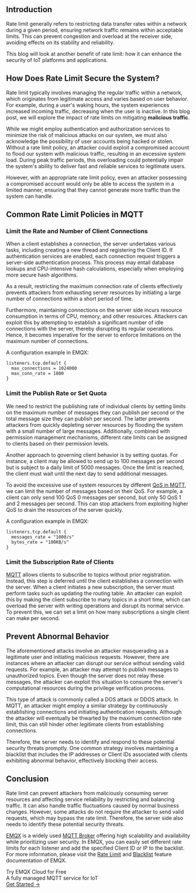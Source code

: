 ## Introduction

Rate limit generally refers to restricting data transfer rates within a network during a given period, ensuring network traffic remains within acceptable limits. This can prevent congestion and overload at the receiver side, avoiding effects on its stability and reliability.

This blog will look at another benefit of rate limit: how it can enhance the security of IoT platforms and applications.

## How Does Rate Limit Secure the System?

Rate limit typically involves managing the regular traffic within a network, which originates from legitimate access and varies based on user behavior. For example, during a user's waking hours, the system experiences increased incoming traffic, decreasing when the user is inactive. In this blog post, we will explore the impact of rate limits on mitigating **malicious traffic**.

While we might employ authentication and authorization services to minimize the risk of malicious attacks on our system, we must also acknowledge the possibility of user accounts being hacked or stolen. Without a rate limit policy, an attacker could exploit a compromised account to flood our system with malicious traffic, resulting in an excessive system load. During peak traffic periods, this overloading could potentially impair the system's ability to deliver fast and reliable services to legitimate users.

However, with an appropriate rate limit policy, even an attacker possessing a compromised account would only be able to access the system in a limited manner, ensuring that they cannot generate more traffic than the system can handle.

## Common Rate Limit Policies in MQTT

### Limit the Rate and Number of Client Connections

When a client establishes a connection, the server undertakes various tasks, including creating a new thread and registering the Client ID. If authentication services are enabled, each connection request triggers a server-side authentication process. This process may entail database lookups and CPU-intensive hash calculations, especially when employing more secure hash algorithms.

As a result, restricting the maximum connection rate of clients effectively prevents attackers from exhausting server resources by initiating a large number of connections within a short period of time.

Furthermore, maintaining connections on the server side incurs resource consumption in terms of CPU, memory, and other resources. Attackers can exploit this by attempting to establish a significant number of idle connections with the server, thereby disrupting its regular operations. Hence, it becomes imperative for the server to enforce limitations on the maximum number of connections.

A configuration example in EMQX:

```
listeners.tcp.default {
  max_connections = 1024000
  max_conn_rate = 1000
}
```

### Limit the Publish Rate or Set Quota

We need to restrict the publishing rate of individual clients by setting limits on the maximum number of messages they can publish per second or the total message size they can publish per second. The latter prevents attackers from quickly depleting server resources by flooding the system with a small number of large messages. Additionally, combined with permission management mechanisms, different rate limits can be assigned to clients based on their permission levels.

Another approach to governing client behavior is by setting quotas. For instance, a client may be allowed to send up to 100 messages per second but is subject to a daily limit of 5000 messages. Once the limit is reached, the client must wait until the next day to send additional messages.

To avoid the excessive use of system resources by different [QoS in MQTT](https://www.emqx.com/en/blog/introduction-to-mqtt-qos), we can limit the number of messages based on their QoS. For example, a client can only send 100 QoS 0 messages per second, but only 50 QoS 1 and 2 messages per second. This can stop attackers from exploiting higher QoS to drain the resources of the server quickly.

A configuration example in EMQX:

```
listeners.tcp.default {
  messages_rate = "1000/s"
  bytes_rate = "100KB/s"
}
```

### Limit the Subscription Rate of Clients

[MQTT](https://www.emqx.com/en/blog/the-easiest-guide-to-getting-started-with-mqtt) allows clients to subscribe to topics without prior registration. Instead, this step is deferred until the client establishes a connection with the server. When a client initiates a new subscription, the server must perform tasks such as updating the routing table. An attacker can exploit this by making the client subscribe to many topics in a short time, which can overload the server with writing operations and disrupt its normal service. To prevent this, we can set a limit on how many subscriptions a single client can make per second.

## Prevent Abnormal Behavior

The aforementioned attacks involve an attacker masquerading as a legitimate user and initiating malicious requests. However, there are instances where an attacker can disrupt our service without sending valid requests. For example, an attacker may attempt to publish messages to unauthorized topics. Even though the server does not relay these messages, the attacker can exploit this situation to consume the server's computational resources during the privilege verification process.

This type of attack is commonly called a DOS attack or DDOS attack. In MQTT, an attacker might employ a similar strategy by continuously establishing connections and initiating authentication requests. Although the attacker will eventually be thwarted by the maximum connection rate limit, this can still hinder other legitimate clients from establishing connections.

Therefore, the server needs to identify and respond to these potential security threats promptly. One common strategy involves maintaining a blacklist that includes the IP addresses or Client IDs associated with clients exhibiting abnormal behavior, effectively blocking their access.

## Conclusion

Rate limit can prevent attackers from maliciously consuming server resources and affecting service reliability by restricting and balancing traffic. It can also handle traffic fluctuations caused by normal business changes. However, some attacks do not require the attacker to send valid requests, which may bypass the rate limit. Therefore, the server side also needs to identify these potential security threats.

[EMQX](https://www.emqx.io/) is a widely used [MQTT Broker](https://www.emqx.com/en/blog/the-ultimate-guide-to-mqtt-broker-comparison) offering high scalability and availability while prioritizing user security. In EMQX, you can easily set different rate limits for each listener and add the specified Client ID or IP to the backlist. For more information, please visit the [Rate Limit](https://www.emqx.io/docs/zh/v5.0/rate-limit/rate-limit.html) and [Blacklist](https://www.emqx.io/docs/zh/v5.0/access-control/blacklist.html) feature documentation of EMQX.





<section class="promotion">
    <div>
        Try EMQX Cloud for Free
        <div class="is-size-14 is-text-normal has-text-weight-normal">A fully managed MQTT service for IoT</div>
    </div>
    <a href="https://accounts.emqx.com/signup?continue=https://cloud-intl.emqx.com/console/deployments/0?oper=new" class="button is-gradient px-5">Get Started →</a>
</section>
